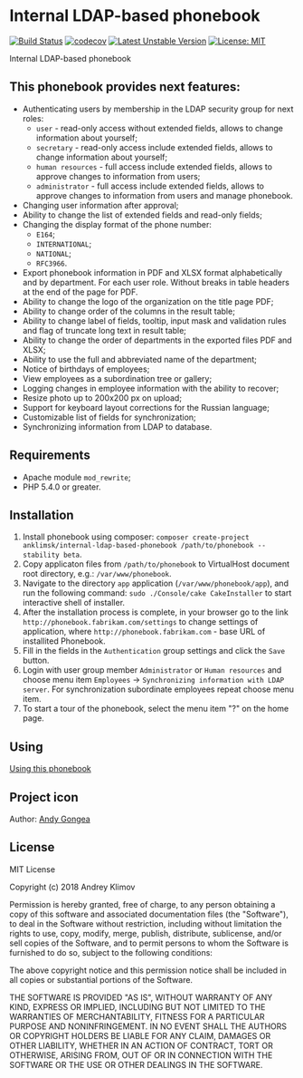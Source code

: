 # Internal LDAP-based phonebook
[![Build Status](https://travis-ci.com/anklimsk/internal-ldap-based-phonebook.svg?branch=master)](https://travis-ci.com/anklimsk/internal-ldap-based-phonebook)
[![codecov](https://codecov.io/gh/anklimsk/internal-ldap-based-phonebook/branch/master/graph/badge.svg)](https://codecov.io/gh/anklimsk/internal-ldap-based-phonebook)
[![Latest Unstable Version](https://poser.pugx.org/anklimsk/internal-ldap-based-phonebook/v/unstable)](https://packagist.org/packages/anklimsk/internal-ldap-based-phonebook)
[![License: MIT](https://img.shields.io/badge/License-MIT-yellow.svg)](https://opensource.org/licenses/MIT)

Internal LDAP-based phonebook

## This phonebook provides next features:

- Authenticating users by membership in the LDAP security group for next roles:
  * `user` - read-only access without extended fields, allows to change
    information about yourself;
  * `secretary` - read-only access include extended fields, allows to change
    information about yourself;
  * `human resources` - full access include extended fields, allows to approve
    changes to information from users;
  * `administrator` - full access include extended fields, allows to approve
    changes to information from users and manage phonebook.
- Changing user information after approval;
- Ability to change the list of extended fields and read-only fields;
- Changing the display format of the phone number:
  * `E164`;
  * `INTERNATIONAL`;
  * `NATIONAL`;
  * `RFC3966`.
- Export phonebook information in PDF and XLSX format alphabetically and by department.
  For each user role. Without breaks in table headers at the end of the page for PDF.
- Ability to change the logo of the organization on the title page PDF;
- Ability to change order of the columns in the result table;
- Ability to change label of fields, tooltip, input mask and validation rules and
  flag of truncate long text in result table;
- Ability to change the order of departments in the exported files PDF and XLSX;
- Ability to use the full and abbreviated name of the department;
- Notice of birthdays of employees;
- View employees as a subordination tree or gallery;
- Logging changes in employee information with the ability to recover;
- Resize photo up to 200x200 px on upload;
- Support for keyboard layout corrections for the Russian language;
- Customizable list of fields for synchronization;
- Synchronizing information from LDAP to database.

## Requirements

- Apache module `mod_rewrite`;
- PHP 5.4.0 or greater.

## Installation

1. Install phonebook using composer:
  `composer create-project anklimsk/internal-ldap-based-phonebook /path/to/phonebook --stability beta`.
2. Copy applicaton files from `/path/to/phonebook`
  to VirtualHost document root directory, e.g.: `/var/www/phonebook`.
3. Navigate to the directory `app` application (`/var/www/phonebook/app`),
  and run the following command: `sudo ./Console/cake CakeInstaller`
  to start interactive shell of installer.
4. After the installation process is complete, in your browser go to the link
  `http://phonebook.fabrikam.com/settings` to change settings of application,
  where `http://phonebook.fabrikam.com` - base URL of installited Phonebook.
5. Fill in the fields in the `Authentication` group settings and click the `Save` button.
6. Login with user group member `Administrator` or `Human resources` and choose menu item
  `Employees` -> `Synchronizing information with LDAP server`.
  For synchronization subordinate employees repeat choose menu item.
7. To start a tour of the phonebook, select the menu item "?" on the home page.

## Using

[Using this phonebook](docs/using.md)

## Project icon

Author: [Andy Gongea](http://www.iconarchive.com/icons/graphicrating/quartz/readme.txt)

## License

MIT License

Copyright (c) 2018 Andrey Klimov

Permission is hereby granted, free of charge, to any person obtaining a copy
of this software and associated documentation files (the "Software"), to deal
in the Software without restriction, including without limitation the rights
to use, copy, modify, merge, publish, distribute, sublicense, and/or sell
copies of the Software, and to permit persons to whom the Software is
furnished to do so, subject to the following conditions:

The above copyright notice and this permission notice shall be included in all
copies or substantial portions of the Software.

THE SOFTWARE IS PROVIDED "AS IS", WITHOUT WARRANTY OF ANY KIND, EXPRESS OR
IMPLIED, INCLUDING BUT NOT LIMITED TO THE WARRANTIES OF MERCHANTABILITY,
FITNESS FOR A PARTICULAR PURPOSE AND NONINFRINGEMENT. IN NO EVENT SHALL THE
AUTHORS OR COPYRIGHT HOLDERS BE LIABLE FOR ANY CLAIM, DAMAGES OR OTHER
LIABILITY, WHETHER IN AN ACTION OF CONTRACT, TORT OR OTHERWISE, ARISING FROM,
OUT OF OR IN CONNECTION WITH THE SOFTWARE OR THE USE OR OTHER DEALINGS IN THE
SOFTWARE.
